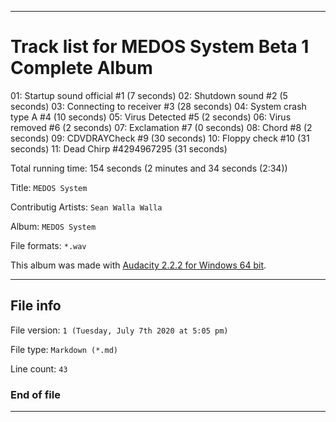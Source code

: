 
***

# Track list for MEDOS System Beta 1 Complete Album

01: Startup sound official #1 (7 seconds)
02: Shutdown sound #2 (5 seconds)
03: Connecting to receiver #3 (28 seconds)
04: System crash type A #4 (10 seconds)
05: Virus Detected #5 (2 seconds)
06: Virus removed #6 (2 seconds)
07: Exclamation #7 (0 seconds)
08: Chord #8 (2 seconds)
09: CDVDRAYCheck #9 (30 seconds)
10: Floppy check #10 (31 seconds)
11: Dead Chirp #4294967295 (31 seconds)

Total running time: 154 seconds (2 minutes and 34 seconds (2:34))

Title: `MEDOS System`

Contributig Artists: `Sean Walla Walla`

Album: `MEDOS System`

File formats: `*.wav`

This album was made with [Audacity 2.2.2 for Windows 64 bit](https://wiki.audacityteam.org/wiki/Release_Notes_2.2.2/).

***

## File info

File version: `1 (Tuesday, July 7th 2020 at 5:05 pm)`

File type: `Markdown (*.md)`

Line count: `43`

### End of file

***
